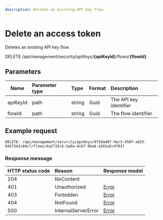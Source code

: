 ```yaml
---
description: Deletes an existing API key flow.
---
```


# Delete an access token

Deletes an existing API key flow.

<span class="label label--delete">DELETE</span> /api/management/security/apiKeys/**{apiKeyId}**/flows/**{flowId}**

## Parameters

| Name     | Parameter type | Type   | Format | Description            |
|----------|:---------------|:-------|:-------|:-----------------------|
| apiKeyId | path           | string | Guid   | The API key identifier |
| flowId   | path           | string | Guid   | The flow identifier    |

## Example request

```http
DELETE: /api/management/security/apiKeys/8f3dad0f-9ac3-450f-a825-0457542c04c7/flows/4a2715c6-3a0a-4cb7-9ba6-a581a5c4701f
```

### Response message

| HTTP status code | Reason              | Response model                   |
|:-----------------|:--------------------|:---------------------------------|
| 204              | NoContent           |                                  |
| 401              | Unauthorized        | [Error](/key-concepts/errors.md) |
| 403              | Forbidden           | [Error](/key-concepts/errors.md) |
| 404              | NotFound            | [Error](/key-concepts/errors.md) |
| 500              | InternalServerError | [Error](/key-concepts/errors.md) |